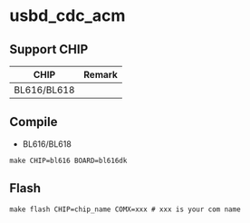 # usbd_cdc_acm


## Support CHIP

|      CHIP        | Remark |
|:----------------:|:------:|
|BL616/BL618       |        |

## Compile

- BL616/BL618

```
make CHIP=bl616 BOARD=bl616dk
```


## Flash

```
make flash CHIP=chip_name COMX=xxx # xxx is your com name
```